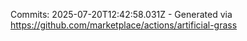 Commits: 2025-07-20T12:42:58.031Z - Generated via https://github.com/marketplace/actions/artificial-grass
<br>
